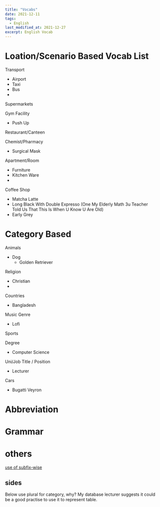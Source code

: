 ```yaml
---
title: "Vocabs"
date: 2021-12-11
tags:
  - English
last_modified_at: 2021-12-27
excerpt: English Vocab
---
```


# Loation/Scenario Based Vocab List

Transport
  - Airport
  - Taxi
  - Bus
  - 

Supermarkets

Gym Facility
  - Push Up

Restaurant/Canteen

Chemist/Pharmacy
  -  Surgical Mask

Apartment/Room
  - Furniture
  - Kitchen Ware
  - 
Coffee Shop
  - Matcha Latte 
  - Long Black With Double Expresso (One My Elderly Math 3u Teacher Told Us That This Is When U Know U Are Old)
  - Early Grey

# Category Based

Animals
  - Dog
    - Golden Retriever

Religion
  - Christian
  - 
Countries
  - Bangladesh

Music Genre
  - Lofi

Sports

Degree
  - Computer Science
  
Uni/Job Title / Position
  - Lecturer

Cars
  - Bugatti Veyron

# Abbreviation

# Grammar


# others
[use of subfix-wise](https://english.stackexchange.com/questions/6713/when-is-it-correct-to-use-the-wise-suffix)

## sides

Below use plural for category, why? My database lecturer suggests it could be a good practise to use it to represent table.